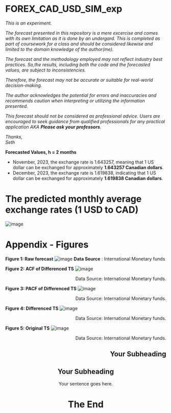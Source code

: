 # FOREX_CAD_USD_SIM_exp
_This is an experiment._

_The forecast presented in this repository is a mere excercise and comes with its own limitation as it is done by an undergard. This is completed as part of coursework for a class and should be considered likewise and limited to the domain knowledge of the author(me)._

_The forecast and the methodology employed may not reflect industry best practices. So,the results, including both the code and the forecasted values, are subject to inconsistencies._

_Therefore, the forecast may not be accurate or suitable for real-world decision-making._

_The author acknowledges the potential for errors and inaccuracies and recommends caution when interpreting or utilizing the information presented._

_This forecast should not be considered as professional advice. Users are encouraged to seek guidance from qualified professionals for any practical application AKA __Please ask your professors__._

*Thanks,*  
*Seth*

__Forecasted Values, h = 2 months__

- November, 2023, the exchange rate is 1.643257, meaning that 1 US dollar can be exchanged for approximately __1.643257 Canadian dollars__.
- December, 2023, the exchange rate is 1.619838, indicating that 1 US dollar can be exchanged for approximately __1.619838 Canadian dollars__.

# The predicted monthly average exchange rates (1 USD to CAD)


  
![image](https://github.com/SethCodesABitForSchool/FOREX_CAD_USD_SIM_exp/assets/147195203/2000002f-44a8-4b1d-8834-b151ed13454b)
  

  
# Appendix - Figures 
  
__Figure 1: Raw forecast__
![image](https://github.com/SethCodesABitForSchool/FOREX_CAD_USD_SIM_exp/assets/147195203/005ceb67-fdb0-490b-8393-e163fcc74f07)
__Data Source__ : International Monetary funds  
  
  
__Figure 2: ACF of Differenced TS__
![image](https://github.com/SethCodesABitForSchool/FOREX_CAD_USD_SIM_exp/assets/147195203/3ae2d837-31e3-46a5-82d6-ff19fa19998d)
<p align="right">Data Source: International Monetary funds.</p>
  
  
__Figure 3: PACF of Differenced TS__
![image](https://github.com/SethCodesABitForSchool/FOREX_CAD_USD_SIM_exp/assets/147195203/abcc8db3-ff3f-4f50-ae86-babdc015cf67)
<p align="right">Data Source: International Monetary funds.</p> 
  
  
__Figure 4: Differenced TS__
![image](https://github.com/SethCodesABitForSchool/FOREX_CAD_USD_SIM_exp/assets/147195203/d94220ad-bbd6-4b19-8700-9ce68d88553e)
<p align="right">Data Source: International Monetary funds.</p>
  
  
__Figure 5: Original TS__
![image](https://github.com/SethCodesABitForSchool/FOREX_CAD_USD_SIM_exp/assets/147195203/af128539-57e7-4900-8b76-39007a2a78a7)
<p align="right">Data Source: International Monetary funds.</p>


<h2 align="right">Your Subheading</h2>
<h2 align="center">Your Subheading</h2>
<p align="center">Your sentence goes here.</p>
<h1 align="center">The End</h1>













